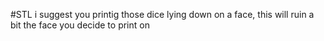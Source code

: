 #STL
i suggest you printig those dice lying down on a face, this will ruin a bit the face you decide to print on